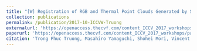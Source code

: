 ```yaml
---
title: "[W] Registration of RGB and Thermal Point Clouds Generated by Structure From Motion"
collection: publications
permalink: /publication/2017-10-ICCVW-Truong
externalurl: 'https://openaccess.thecvf.com/content_ICCV_2017_workshops/w6/html/Truong_Registration_of_RGB_ICCV_2017_paper.html'
paperurl: 'https://openaccess.thecvf.com/content_ICCV_2017_workshops/papers/w6/Truong_Registration_of_RGB_ICCV_2017_paper.pdf'
citation: 'Trong Phuc Truong, Masahiro Yamaguchi, Shohei Mori, Vincent Nozick, and Hideo Saito, &quot;Registration of RGB and Thermal Point Clouds Generated by Structure From Motion&quot; <i>Proc. IEEE Int. Conf. on Computer Vision (ICCV) Workshops</i>, pp. 419 - 427 (2017.10)'
---
```


<!--
externalurl: 'url'
paperurl: 'url'
youtubeurl: 'url'
presentationurl: 'url'
githuburl: 'url'
note: blah blah
-->